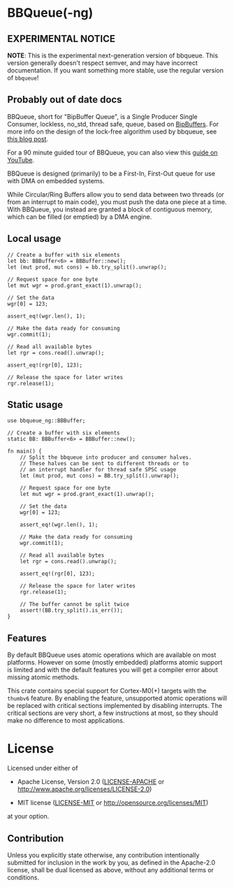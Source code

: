 # BBQueue(-ng)

## EXPERIMENTAL NOTICE

**NOTE**: This is the experimental next-generation version of bbqueue. This version generally doesn't respect semver, and may have incorrect documentation. If you want something more stable, use the regular version of `bbqueue`!

## Probably out of date docs

BBQueue, short for "BipBuffer Queue", is a Single Producer Single Consumer,
lockless, no_std, thread safe, queue, based on [BipBuffers]. For more info on
the design of the lock-free algorithm used by bbqueue, see [this blog post].

For a 90 minute guided tour of BBQueue, you can also view this [guide on YouTube].

[guide on YouTube]: https://www.youtube.com/watch?v=ngTCf2cnGkY
[BipBuffers]: https://www.codeproject.com/Articles/3479/%2FArticles%2F3479%2FThe-Bip-Buffer-The-Circular-Buffer-with-a-Twist
[this blog post]: https://ferrous-systems.com/blog/lock-free-ring-buffer/

BBQueue is designed (primarily) to be a First-In, First-Out queue for use with DMA on embedded
systems.

While Circular/Ring Buffers allow you to send data between two threads (or from an interrupt to
main code), you must push the data one piece at a time. With BBQueue, you instead are granted a
block of contiguous memory, which can be filled (or emptied) by a DMA engine.

## Local usage

```rust, no_run
// Create a buffer with six elements
let bb: BBBuffer<6> = BBBuffer::new();
let (mut prod, mut cons) = bb.try_split().unwrap();

// Request space for one byte
let mut wgr = prod.grant_exact(1).unwrap();

// Set the data
wgr[0] = 123;

assert_eq!(wgr.len(), 1);

// Make the data ready for consuming
wgr.commit(1);

// Read all available bytes
let rgr = cons.read().unwrap();

assert_eq!(rgr[0], 123);

// Release the space for later writes
rgr.release(1);
```

## Static usage

```rust, no_run
use bbqueue_ng::BBBuffer;

// Create a buffer with six elements
static BB: BBBuffer<6> = BBBuffer::new();

fn main() {
    // Split the bbqueue into producer and consumer halves.
    // These halves can be sent to different threads or to
    // an interrupt handler for thread safe SPSC usage
    let (mut prod, mut cons) = BB.try_split().unwrap();

    // Request space for one byte
    let mut wgr = prod.grant_exact(1).unwrap();

    // Set the data
    wgr[0] = 123;

    assert_eq!(wgr.len(), 1);

    // Make the data ready for consuming
    wgr.commit(1);

    // Read all available bytes
    let rgr = cons.read().unwrap();

    assert_eq!(rgr[0], 123);

    // Release the space for later writes
    rgr.release(1);

    // The buffer cannot be split twice
    assert!(BB.try_split().is_err());
}
```

## Features

By default BBQueue uses atomic operations which are available on most platforms. However on some
(mostly embedded) platforms atomic support is limited and with the default features you will get
a compiler error about missing atomic methods.

This crate contains special support for Cortex-M0(+) targets with the `thumbv6` feature. By
enabling the feature, unsupported atomic operations will be replaced with critical sections
implemented by disabling interrupts. The critical sections are very short, a few instructions at
most, so they should make no difference to most applications.


# License

Licensed under either of

- Apache License, Version 2.0 ([LICENSE-APACHE](LICENSE-APACHE) or
  http://www.apache.org/licenses/LICENSE-2.0)

- MIT license ([LICENSE-MIT](LICENSE-MIT) or http://opensource.org/licenses/MIT)

at your option.

## Contribution

Unless you explicitly state otherwise, any contribution intentionally submitted
for inclusion in the work by you, as defined in the Apache-2.0 license, shall be
dual licensed as above, without any additional terms or conditions.
